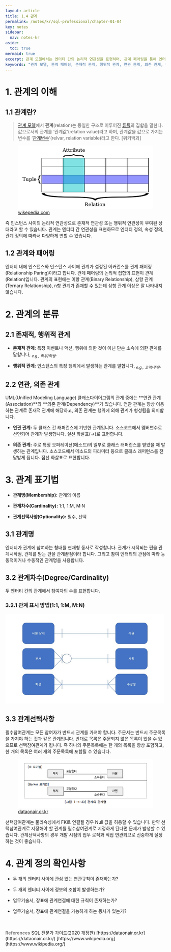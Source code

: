 ```yaml
---
layout: article
title: 1.4 관계
permalink: /notes/kr/sql-professional/chapter-01-04
key: notes
sidebar:
  nav: notes-kr
aside:
  toc: true
mermaid: true
excerpt: 관계 모델에서는 엔터티 간의 논리적 연관성을 표현하며, 관계 패어링을 통해 엔터티 내 인스턴스 사이의 관계를 설정합니다. 관계는 존재적 관계와 행위적 관계로 나뉘며, UML에서는 연관 관계와 의존 관계로 표현됩니다. 또한 관계 차수와 선택사항을 통해 관계의 구체적인 특성을 정의합니다. 이 내용은 SQL 전문가 자격증(SQLP) 시험 준비에 필수적인 개념입니다.
keywords: "관계 모델, 관계 패어링, 존재적 관계, 행위적 관계, 연관 관계, 의존 관계, UML, 관계 차수, 관계 표기법, SQLP 시험 준비, SQLP, SQL 전문가"
---
```


# 1. 관계의 이해
## 1.1 관계란?

> [관계 모델](https://ko.m.wikipedia.org/wiki/%EA%B4%80%EA%B3%84_%EB%AA%A8%EB%8D%B8)에서 **관계**(relation)는 동일한 구조로 이루어진 [튜플](https://ko.m.wikipedia.org/wiki/%ED%8A%9C%ED%94%8C)의 집합을 말한다. 값으로서의 관계를 ‘관계값’(relation value)라고 하며, 관계값을 값으로 가지는 변수를 ‘[관계변수](https://ko.m.wikipedia.org/w/index.php?title=%EA%B4%80%EA%B3%84%EB%B3%80%EC%88%98&action=edit&redlink=1)’(relvar, relation variable)라고 한다. [위키백과]
> 

<figure>
<img src="/notes/assets/sql-professional/sqlp-terminologies-of-table.png" width="500px;" alt="테이블 명칭">
<figcaption>
  <a href="https://ko.m.wikipedia.org/wiki/관계_(데이터베이스))">wikepedia.com</a>
</figcaption>
</figure>

즉 인스턴스 사이의 논리적 연관성으로 존재적 연관성 또는 행위적 연관성이 부여된 상태라고 할 수 있습니다. 관계는 엔터티 간 연관성을 표현하므로 엔터티 정의, 속성 정의, 관계 정의에 따라서 다양하게 변할 수 있습니다.

## 1.2 관계와 패어링

엔터티 내에 인스턴스와 인스턴스 사이에 관계가 설정된 어커런스를 관계 패어링(Relationship Paring)이라고 합니다. 관계 패어링의 논리적 집합의 표현이 관계(Relation)입니다.
관계의 표현에는 이항 관계(Binary Relationship), 삼항 관계(Ternary Relationship), n항 관계가 존재할 수 있는데 삼항 관계 이상은 잘 나타내지 않습니다.

# 2. 관계의 분류
## 2.1 존재적, 행위적 관계

- **존재적 관계:** 특정 이벤트나 액션, 행위에 의한 것이 아닌 단순 소속에 의한 관계를 말합니다, <sub><i>e.g., 학부/학생</i></sub>.

- **행위적 관계:** 인스턴스의 특정 행위에서 발생하는 관계를 말합니다, <sub><i>e.g., 고객/주문</i></sub>.

## 2.2 연관, 의존 관계

UML(Unified Modeling Language) 클래스다이어그램의 관계 중에는 **연관 관계(Association)**와 **의존 관계(Dependency)**가 있습니다. 연관 관계는 항상 이용하는 관계로 존재적 관계에 해당하고, 의존 관계는 행위에 의해 관계가 형성됨을 의미합니다.

- **연관 관계:** 두 클래스 간 래퍼런스에 기반한 관계입니다. 소스코드에서 멤버변수로 선언되어 관계가 발생합니다. 실선 화살표(→)로 표현합니다.

- **의존 관계:** 주로 특정 오퍼레이션(메소드)의 일부로 클래스 래퍼런스를 받았을 때 발생하는 관계입니다. 소스코드에서 메소드의 파라미터 등으로 클래스 래퍼런스를 전달받게 됩니다. 점선 화살표로 표현합니다.

# 3. 관계 표기법

- **관계명(Membership):** 관계의 이름

- **관계차수(Cardinality):** 1:1, 1:M, M:N

- **관계선택사양(Optionality):** 필수, 선택

## 3.1 관계명

엔터티가 관계에 참여하는 형태를 현재형 동사로 작성합니다.  관계가 시작되는 편을 관계시작점, 관계를 받는 편을 관계끝점이라 합니다. 그리고 참여 엔터티의 관점에 따라  능동적이거나 수동적인 관계명을 사용합니다.

## 3.2 관계차수(Degree/Cardinality)

두 엔터티 간의 관계에서 참여자의 수를 표현합니다.

### 3.2.1 관계 표시 방법(1:1, 1:M, M:N)

<img src="/notes/assets/sql-professional/sqlp-notation-of-relationship.jpeg" width="500px;" alt="관계 표기법">

## 3.3 관계선택사항

필수참여관계는 모든 참여자가 반드시 관계를 가져야 합니다. 주문서는 반드시 주문목록을 가져야 하는 것과 같은 관계입니다. 반대로 목록은 주문되지 않은 목록이 있을 수 있으므로 선택참여관계가 됩니다. 즉 하나의 주문목록에는 한 개의 목록을 항상 포함하고, 한 개의 목록은 여러 개의 주문목록에 포함될 수 있습니다.

<figure>
<img src="/notes/assets/sql-professional/sqlp-optionality-of-relationship.jpeg" width="500px;" alt="관계선택사항">
<figcaption>
  <a href="https://dataonair.or.kr/db-tech-reference/d-guide/sql/?mod=document&uid=328">dataonair.or.kr</a>
</figcaption>
</figure>

선택참여관계는 물리속성에서 FK로 연결될 경우 Null 값을 허용할 수 있습니다. 만약 선택참여관계로 지정해야 할 관계를 필수참여관계로 지정하게 된다면 문제가 발생할 수 있습니다. 관계선택사항의 경우 개발 시점의 업무 로직과 직접 연관되므로 신중하게 설정하는 것이 좋습니다.

# 4. 관계 정의 확인사항

- 두 개의 엔터티 사이에 관심 있는 연관규칙이 존재하는가?

- 두 개의 엔터티 사이에 정보의 조합이 발생하는가?

- 업무기술서, 장표에 관계연결에 대한 규칙이 존재하는가?

- 업무기술서, 장표에 관계연결을 가능하게 하는 동사가 있는가?

<br>
<br>
<span style="color: grey; font-weight: 700;">References</span>   
SQL 전문가 가이드(2020 개정판)   
[https://dataonair.or.kr](https://dataonair.or.kr/)   
[https://www.wikipedia.org](https://www.wikipedia.org/)